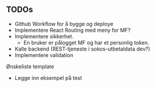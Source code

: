 ## TODOs

- Github Workflow for å bygge og deploye
- Implementere React Routing med meny for MF?
- Implementere sikkerhet.
  - En bruker er pålogget MF og har et personlig token.
- Kalle backend (REST-tjeneste i sokos-utbetaldata dev?)
- Implementere validation

Ønskeliste template

- Legge inn eksempel på test
